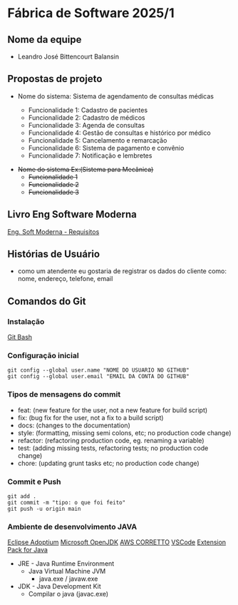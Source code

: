 # Fábrica de Software 2025/1

## Nome da equipe
- Leandro José Bittencourt Balansin

## Propostas de projeto

- Nome do sistema: Sistema de agendamento de consultas médicas
  
  - Funcionalidade 1: Cadastro de pacientes
  - Funcionalidade 2: Cadastro de médicos
  - Funcionalidade 3: Agenda de consultas
  - Funcionalidade 4: Gestão de consultas e histórico por médico
  - Funcionalidade 5: Cancelamento e remarcação
  - Funcionalidade 6: Sistema de pagamento e convênio
  - Funcionalidade 7: Notificação e lembretes


<s>

- Nome do sistema Ex:(Sistema para Mecânica)
  - Funcionalidade 1
  - Funcionalidade 2
  - Funcionalidade 3

</s>

## Livro Eng Software Moderna
[Eng. Soft Moderna - Requisitos](https://engsoftmoderna.info/cap3.html)

## Histórias de Usuário
- como um atendente eu gostaria de registrar os dados do cliente como: nome, endereço, telefone, email


## Comandos do Git

### Instalação
[Git Bash](https://git-scm.com/downloads)

### Configuração inicial

```
git config --global user.name "NOME DO USUARIO NO GITHUB"
git config --global user.email "EMAIL DA CONTA DO GITHUB"
```
### Tipos de mensagens do commit

- feat: (new feature for the user, not a new feature for build script)
- fix: (bug fix for the user, not a fix to a build script)
- docs: (changes to the documentation)
- style: (formatting, missing semi colons, etc; no production code change)
- refactor: (refactoring production code, eg. renaming a variable)
- test: (adding missing tests, refactoring tests; no production code change)
- chore: (updating grunt tasks etc; no production code change)

### Commit e Push

```
git add .
git commit -m "tipo: o que foi feito"
git push -u origin main
```

### Ambiente de desenvolvimento JAVA
[Eclipse Adoptium](https://adoptium.net/)
[Microsoft OpenJDK](https://www.microsoft.com/openjdk)
[AWS CORRETTO](https://aws.amazon.com/pt/corretto/)
[VSCode](https://code.visualstudio.com/download)
[Extension Pack for Java](https://marketplace.visualstudio.com/items?itemName=vscjava.vscode-java-pack)


- JRE - Java Runtime Environment
   - Java Virtual Machine JVM 
     - java.exe / javaw.exe
- JDK - Java Development Kit
  - Compilar o java (javac.exe)

